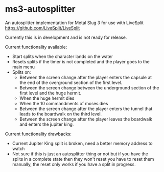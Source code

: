 # ms3-autosplitter
An autosplitter implementation for Metal Slug 3 for use with LiveSplit  https://github.com/LiveSplit/LiveSplit

Currently this is in development and is not ready for release.

Current functionality available:
- Start splits when the character lands on the water
- Resets splits if the timer is not completed and the player goes to the main menu
- Splits on:
  - Between the screen change after the player enters the capsule at the end of the overground section of the first level.
  - Between the screen change between the underground section of the first level and the huge hermit.
  - When the huge hermit dies
  - When the 10 commandments of moses dies
  - Between the screen change after the player enters the tunnel that leads to the boardwalk on the third level.
  - Between the screen change after the player leaves the boardwalk and enters the jupiter king.

Current functionality drawbacks:
- Current Jupiter King split is broken, need a better memory address to watch
- Not sure if this is just an autosplitter thing or not but if you have the splits in a complete state then they won't reset you have to reset them manually, the reset only works if you have a split in progress.
